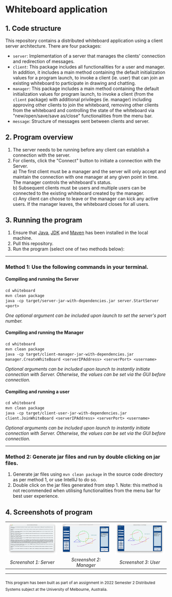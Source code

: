 # Whiteboard application

## 1. Code structure

This repository contains a distributed whiteboard application using a client server architecture. There are four packages:

- `server`: Implementation of a server that manages the clients' connection and redirection of messages.
- `client`: This package includes all functionalities for a user and manager. In addition, it includes a main method containing the default initialization values for a program launch, to invoke a client (ie. user) that can join an existing whiteboard to participate in drawing and chatting. 
- `manager`: This package includes a main method containing the default initialization values for program launch, to invoke a client (from the `client` package) with additional privileges (ie. manager) including approving other clients to join the whiteboard, removing other clients from the whiteboard and controlling the state of the whiteboard via "new/open/save/save as/close" functionalities from the menu bar.
- `message`: Structure of messages sent between clients and server.

## 2. Program overview
1. The server needs to be running before any client can establish a connection with the server.
2. For clients, click the "Connect" button to initiate a connection with the Server.<br>
a) The first client must be a manager and the server will only accept and maintain the connection with one manager at any given point in time. The manager controls the whiteboard's status.<br>
b) Subsequent clients must be users and multiple users can be connected to the existing whiteboard created by the manager.<br>
c) Any client can choose to leave or the manager can kick any active users. If the manager leaves, the whiteboard closes for all users.

## 3. Running the program
1. Ensure that [Java](https://www.java.com/en/), [JDK](https://www.oracle.com/java/technologies/downloads/) and [Maven](https://maven.apache.org/download.cgi) has been installed in the local machine.
2. Pull this repository.
3. Run the program (select one of two methods below):
<hr>

### Method 1: Use the following commands in your terminal.

#### Compiling and running the Server

    cd whiteboard
    mvn clean package
    java -cp target/server-jar-with-dependencies.jar server.StartServer <port>

<em>One optional argument can be included upon launch to set the server's port number.</em>

#### Compiling and running the Manager

    cd whiteboard
    mvn clean package
    java -cp target/client-manager-jar-with-dependencies.jar manager.CreateWhiteBoard <serverIPAddress> <serverPort> <username>

<em>Optional arguments can be included upon launch to instantly initiate connection with Server. Otherwise, the values can be set via the GUI before connection.</em>

#### Compiling and running a user
    cd whiteboard
    mvn clean package
    java -cp target/client-user-jar-with-dependencies.jar client.JoinWhiteBoard <serverIPAddress> <serverPort> <username>

<em>Optional arguments can be included upon launch to instantly initiate connection with Server. Otherwise, the values can be set via the GUI before connection.</em>
<hr>

### Method 2: Generate jar files and run by double clicking on jar files.

1. Generate jar files using `mvn clean package` in the source code directory as per method 1, or use IntelliJ to do so.
2. Double click on the jar files generated from step 1.
Note: this method is not recommended when utilising functionalities from the menu bar for best user experience.

## 4. Screenshots of program

<table>

<tr>
<td><img src="/screenshots/Server.png?" width="300" title="Server screenshot"></td>
<td><img src="/screenshots/Client - Manager.png?" width="300" title="Manager screenshot"></td>
<td><img src="/screenshots/Client - User.png?" width="300" title="User screenshot"></td>
</tr>

<tr>
<td align="center"><em>Screenshot 1: Server</em></td>
<td align="center"><em>Screenshot 2: Manager</em></td>
<td align="center"><em>Screenshot 3: User</em></td>
</tr>

</table>

<hr>
<sub>This program has been built as part of an assignment in 2022 Semester 2 Distributed Systems subject at the University of Melbourne, Australia.</sub>
